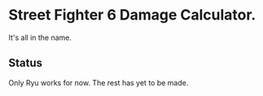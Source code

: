 # Street Fighter 6 Damage Calculator.

It's all in the name.

## Status

Only Ryu works for now. The rest has yet to be made.

